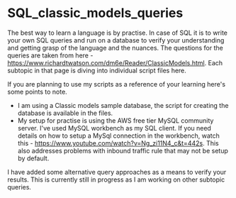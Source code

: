 # SQL_classic_models_queries

The best way to learn a language is by practise. In case of SQL it is to write your own SQL queries and run on a database to verify your understanding and getting grasp of the language and the nuances. The questions for the queries are taken from here - https://www.richardtwatson.com/dm6e/Reader/ClassicModels.html. Each subtopic in that page is diving into individual script files here. 

If you are planning to use my scripts as a reference of your learning here's some points to note.
- I am using a Classic models sample database, the script for creating the database is available in the files. 
- My setup for practise is using the AWS free tier MySQL community server. I've used MySQL workbench as my SQL client. If you need details on how to setup a MySql connection in the workbench, watch this - https://www.youtube.com/watch?v=Ng_zi11N4_c&t=442s. This also addresses problems with inbound traffic rule that may not be setup by default.

I have added some alternative query approaches as a means to verify your results. This is currently still in progress as I am working on other subtopic queries. 
